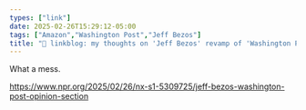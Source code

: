 ```yaml
---
types: ["link"]
date: 2025-02-26T15:29:12-05:00
tags: ["Amazon","Washington Post","Jeff Bezos"]
title: "🔗 linkblog: my thoughts on 'Jeff Bezos' revamp of 'Washington Post' opinions leads editor to quit'"
---
```

What a mess.

https://www.npr.org/2025/02/26/nx-s1-5309725/jeff-bezos-washington-post-opinion-section
